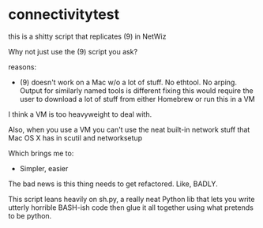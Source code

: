# connectivitytest

this is a shitty script that replicates (9) in NetWiz
 
 Why not just use the (9) script you ask?
 
 reasons:
 
 - (9) doesn't work on a Mac w/o a lot of stuff. No ethtool. No arping. Output for similarly named tools is different
 fixing this would require the user to download a lot of stuff from either Homebrew or run this in a VM
 
 I think a VM is too heavyweight to deal with.
 
 Also, when you use a VM you can't use the neat built-in network stuff that Mac OS X has in scutil and networksetup
 
 Which brings me to:
 
 - Simpler, easier

 The bad news is this thing needs to get refactored. Like, BADLY.
 
 This script leans heavily on sh.py, a really neat Python lib that lets you write utterly horrible BASH-ish code
 then glue it all together using what pretends to be python.

